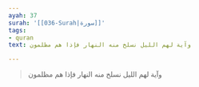 ```yaml
---
ayah: 37
surah: '[[036-Surah|سورة]]'
tags:
- quran
text: وآية لهم الليل نسلخ منه النهار فإذا هم مظلمون

---
```

> وآية لهم الليل نسلخ منه النهار فإذا هم مظلمون
